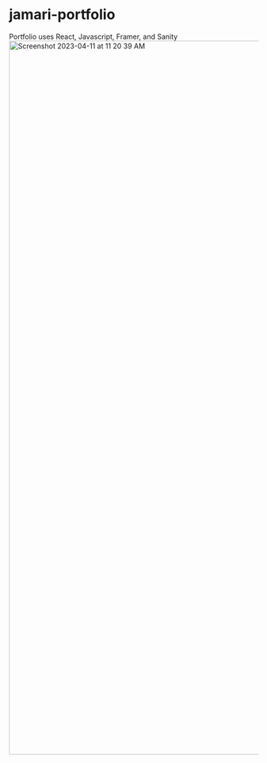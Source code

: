 # jamari-portfolio
Portfolio uses React, Javascript, Framer, and Sanity
<img width="1440" alt="Screenshot 2023-04-11 at 11 20 39 AM" src="https://github.com/shades888/jamari-portfolio/assets/6867600/18075663-92e7-42a4-8db7-fb6c8e3348db">
